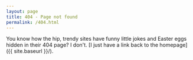 ```yaml
---
layout: page
title: 404 - Page not found
permalink: /404.html
---
```


You know how the hip, trendy sites have funny little jokes and Easter eggs hidden in their 404 page? I don't.
[I just have a link back to the homepage]({{ site.baseurl }}/).


